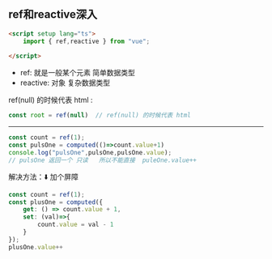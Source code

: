 ## ref和reactive深入

```html
<script setup lang="ts">
    import { ref,reactive } from "vue";
    
</script>
```

- ref: 就是一般某个元素 简单数据类型
- reactive: 对象 复杂数据类型


ref(null) 的时候代表 html :

```js
const root = ref(null)  // ref(null) 的时候代表 html
```

---------------
```js
const count = ref(1);
const pulsOne = computed(()=>count.value+1)
console.log("pulsOne",pulsOne,pulsOne.value);
// pulsOne 返回一个 只读   所以不能直接  puleOne.value++
```
解决方法：⬇️    加个屏障
```js
const count = ref(1);
const plusOne = computed({
    get: () => count.value + 1,
    set: (val)=>{
        count.value = val - 1
    }
});
plusOne.value++
```
